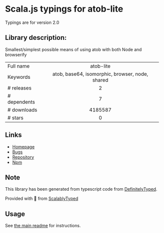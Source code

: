 
# Scala.js typings for atob-lite

Typings are for version 2.0

## Library description:
Smallest/simplest possible means of using atob with both Node and browserify

|                    |                 |
| ------------------ | :-------------: |
| Full name          | atob-lite |
| Keywords           | atob, base64, isomorphic, browser, node, shared |
| # releases         | 2 |
| # dependents       | 7 |
| # downloads        | 4185587 |
| # stars            | 0 |

## Links
- [Homepage](https://github.com/hughsk/atob-lite)
- [Bugs](https://github.com/hughsk/atob-lite/issues)
- [Repository](https://github.com/hughsk/atob-lite)
- [Npm](https://www.npmjs.com/package/atob-lite)
    


## Note
This library has been generated from typescript code from [DefinitelyTyped](https://definitelytyped.org).

Provided with :purple_heart: from [ScalablyTyped](https://github.com/oyvindberg/ScalablyTyped)

## Usage
See [the main readme](../../readme.md) for instructions.


